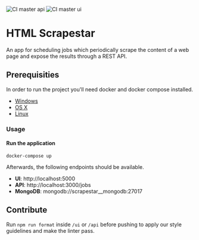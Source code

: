 ![CI master api](https://github.com/Kexplx/scrapestar/workflows/CI%20master%20api/badge.svg)
![CI master ui](https://github.com/Kexplx/scrapestar/workflows/CI%20master%20ui/badge.svg)

# HTML Scrapestar

An app for scheduling jobs which periodically scrape the content of a web page and expose the results through a REST API.

## Prerequisities

In order to run the project you'll need docker and docker compose installed.

- [Windows](https://docs.docker.com/windows/started)
- [OS X](https://docs.docker.com/mac/started/)
- [Linux](https://docs.docker.com/linux/started/)

### Usage

#### Run the application

```shell
docker-compose up
```

Afterwards, the following endpoints should be available.

<ul>
  <li><b>UI</b>: http://localhost:5000</li>
  <li><b>API</b>: http://localhost:3000/jobs</li>
  <li><b>MongoDB</b>: mongodb://scrapestar__mongodb:27017</li>
</ul>

## Contribute

Run `npm run format` inside `/ui` or `/api` before pushing to apply our style guidelines and make the linter pass.
